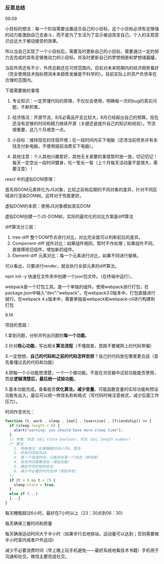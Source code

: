 ### 反思总结

09.09

小目标的想法：每一个阶段需要设置适合自己的小目标。这个小目标必须有足够强的动力能激励自己去奋斗，而不是为了生活为了显示被迫改变自己。个人的主观意识远远大于被动接受的效果。

所以当自己实现了一个小目标后，需要及时更新自己的小目标，需要通过一定的努力去完成的具有足够推动力的小目标。并及时更新自己的梦想相册和梦想储蓄罐。

当前外债还有不少，外债总额还在可控范围内，目前对未来短期内的经济趋势看好（完全使用技术指标预测未来趋势发展是不科学的）。目前实际上的资产负债率在合理的范围内。

下面需要做的事情

1. 专业知识：一定弄懂代码的原理，不仅仅会使用，明确每一次的bug的真实问题，不断积累。

2. 经济情况：开源节流，8月必需品开支比较大，8月已经超出自己的预算。现在还没有足够的时间和精力继续开源（关键还是提升自己的知识和经验）。节流很重要，这几个月艰苦一点。

3. 小目标：维持现在的住宿环境；在一段时间内买下电脑（还清当前债务并有余钱支付新电脑，不使用提前消费买下电脑）。

4. 其他注意：个人其他兴趣爱好，其他无关紧要的事情暂时放一放，切记切记！每天一定空出一段时间健身，吃一堑长一智（上个月每天活动量不是很大，需要注意）！

react 中的虚拟DOM原理：

首先将DOM元素转化为JS对象，比较之前和后期的不同对象的差异，针对不同区域进行渲染DOM树。这样对于性能更好。

虚拟DOM的本质：使用JS对象模拟真实DOM

虚拟DOM创建一个JS-DOM树，实际的最优化的对比方案是diff算法

diff算法分三层：

1. tree-diff 整个DOM节点进行对比，对比完全就可以判断前后的差异。
2. Component-diff 组件对比：如果组件相同，暂时不作处理；如果组件不同，直接移除旧组件，增加新的组件。
3. Element-diff 元素对比：每一个元素进行对比，如果不同进行替换。

可以看出，只要进行render，就会执行全部元素的diff算法。

npm init -y 快速在文件夹中创建一个json包文件。（在终端中运行）。

webpack是一个打包工具。是一个单独的组件。使用webpack进行打包，在package.json中输入“dev”:"webpack"。在webpack3.0版本中，打包直接进行就行。在webpack 4.x版本中，需要单独装webpack和webpack-cli进行构建和打包



9.14

项目的思路：

1.拿到问题，分析并列出问题的**每一个功能**。

2.针对**核心功能**，写出相关**算法流程**（不懂就查，思路不要被网上的代码带偏）

3.一定想想，**自己的代码和之前的代码怎样安排**？自己的代码放在哪里更合适（首先看懂过去的代码和功能）

4.把每一个小功能想清楚，一个一个做功能。不是在浏览器中试验功能能否使用，而是**逻辑清楚后，最后统一试验功能**。

5.基本功能完成。查看能否**优化算法，减少变量**。可能函数变量的实际功能和预设功能有出入，最后可以统一修改名称和格式（写代码时候注意格式，减少后面工作压力）。



时间作息优化：

```js
function (t, work , sleep , [eat] , [exercise] , [friendship]) => {
  if (sleep.length < 6) {
    alert("warning: you should have more sleep time");
  }
  // 参数：状态（obj.state boolean），时长（obj.length number）
  /* 算法：
    1. 特殊情况：如果睡眠时间小于6，警告
    2. 所有时间和为24.
    3. 某一个具体时间，只能存在某一个状态（单线程）
    4. 周末时间需要添加（增加功能）
    5. 确定不同时段的状态
    6. 减少不必要的时间支持（例如手机）
  */
  if (t > 0 && t < 7) {
    sleep.state = true;
  }
  else if (...)
  {...}
}
```



每天睡眠超过6小时，最好在7小时以上（23：30点到06：30）

每天确保三餐时间和质量

每天确保运动时间大于半小时（如果步行去地铁站，运动量可以达到；否则需要做半小时室内或者户外运动）

减少不必要浪费时间（早上晚上玩手机避免——最好系统地看技术书籍）手机用于沟通和社交。微信主要完成社交。






